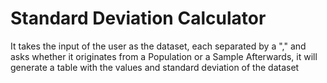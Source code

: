# Standard Deviation Calculator

It takes the input of the user as the dataset, each separated by a "," and asks whether it originates from a Population or a Sample
Afterwards, it will generate a table with the values and standard deviation of the dataset
